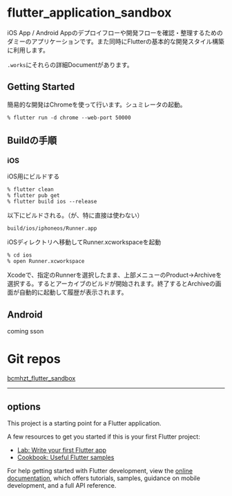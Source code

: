 # flutter_application_sandbox
iOS App / Android Appのデプロイフローや開発フローを確認・整理するためのダミーのアプリケーションです。また同時にFlutterの基本的な開発スタイル構築に利用します。  

`.works`にそれらの詳細Documentがあります。

## Getting Started

簡易的な開発はChromeを使って行います。シュミレータの起動。
```
% flutter run -d chrome --web-port 50000
```

## Buildの手順

### iOS

iOS用にビルドする
```
% flutter clean
% flutter pub get
% flutter build ios --release
```
以下にビルドされる。（が、特に直接は使わない）
```
build/ios/iphoneos/Runner.app
```
iOSディレクトリへ移動してRunner.xcworkspaceを起動
```
% cd ios
% open Runner.xcworkspace
```
Xcodeで、指定のRunnerを選択したまま、上部メニューのProduct->Archiveを選択する。するとアーカイブのビルドが開始されます。終了するとArchiveの画面が自動的に起動して履歴が表示されます。



## Android
coming sson

# Git repos

[bcmhzt_flutter_sandbox](https://github.com/bcmhzt/bcmhzt_flutter_sandbox)









------
##  options

This project is a starting point for a Flutter application.

A few resources to get you started if this is your first Flutter project:

- [Lab: Write your first Flutter app](https://docs.flutter.dev/get-started/codelab)
- [Cookbook: Useful Flutter samples](https://docs.flutter.dev/cookbook)

For help getting started with Flutter development, view the
[online documentation](https://docs.flutter.dev/), which offers tutorials,
samples, guidance on mobile development, and a full API reference.